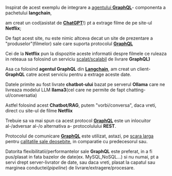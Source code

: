 

Inspirat de acest exemplu de integrare a [agentului **GraphQL**](https://python.langchain.com/v0.2/docs/integrations/tools/graphql/)- componenta a pachetului **langchain**,

am creat un cod(asistat de [**ChatGPT**](https://chatgpt.com/c/3da6507c-193f-4af5-a162-b775cb780d0a)!) pt a extrage filme de pe site-ul **Netflix**;

De fapt acest site, nu este nimic altceva decat un site de prezentare a "produselor"(filmelor) sale care suporta protocolul [**GraphQL**](https://www.educative.io/collection/page/6630002/6428462352433152/6217186737127424)

Cei de la **Netflix** pun la dispozitie aceste informatii despre filmele ce ruleaza in reteaua sa folosind un serviciu [scalat/scalabil](https://www.geeksforgeeks.org/how-netflix-scales-its-api-with-graphql/) de livrare **GraphQL)**

Asa ca folosind **agentul GraphQL** din [**Langchain**](https://python.langchain.com/v0.2/docs/integrations/tools/graphql/), am creat un client-**GraphQL** catre acest serviciu pentru a extrage aceste date.

Datele primite au fost livrate **chatbot-ului** bazat pe serverul **Ollama** care ne livreaza modelul LLM **llama3**(cel care ne permite de fapt chatting-ul/conversatia)

Astfel folosind acest **Chatbot/RAG**, putem "vorbi/conversa", daca vreti, direct cu site-ul de filme **Netflix**

Trebuie sa va mai spun ca acest protocol [**GraphQL**](https://en.wikipedia.org/wiki/GraphQL) este un inlocuitor al-/adversar al-/o alternativa a- protocolulului **REST**.

Protocolul de comunicare [**GraphQL**](https://en.wikipedia.org/wiki/GraphQL) este utilizat, astazi, pe [scara larga](https://blog.postman.com/how-to-choose-between-rest-vs-graphql-vs-grpc-vs-soap/) pentru [calitatile sale deosebite](https://www.guru99.com/ro/graphql-vs-rest-apis.html), in comparatie cu predecesorul sau.

Datorita flexibilitatii/performantelor sale **GraphQL** este preferat, in a fi pus/plasat in fata bazelor de date(ex. MySQL,NoSQL...) si nu numai, pt a servi drept server-livrator de date, sau daca vreti, plasat la capatul sau marginea conductei(*pipeline*) de livrare/extragere/procesare.
